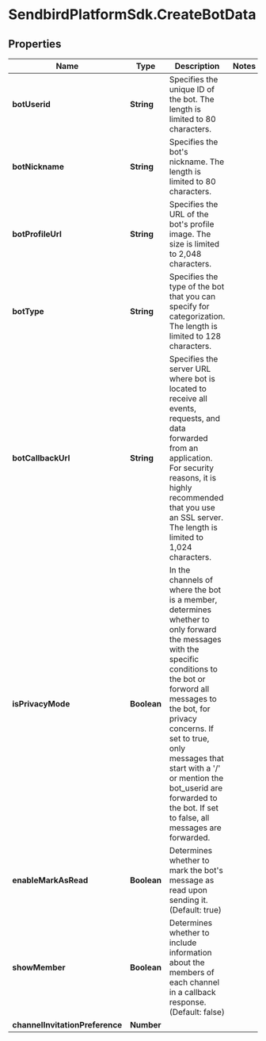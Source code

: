 # SendbirdPlatformSdk.CreateBotData

## Properties

Name | Type | Description | Notes
------------ | ------------- | ------------- | -------------
**botUserid** | **String** | Specifies the unique ID of the bot. The length is limited to 80 characters. | 
**botNickname** | **String** | Specifies the bot&#39;s nickname. The length is limited to 80 characters. | 
**botProfileUrl** | **String** | Specifies the URL of the bot&#39;s profile image. The size is limited to 2,048 characters. | 
**botType** | **String** | Specifies the type of the bot that you can specify for categorization. The length is limited to 128 characters. | 
**botCallbackUrl** | **String** | Specifies the server URL where bot is located to receive all events, requests, and data forwarded from an application. For security reasons, it is highly recommended that you use an SSL server. The length is limited to 1,024 characters. | 
**isPrivacyMode** | **Boolean** | In the channels of where the bot is a member, determines whether to only forward the messages with the specific conditions to the bot or forword all messages to the bot, for privacy concerns. If set to true, only messages that start with a &#39;/&#39; or mention the bot_userid are forwarded to the bot. If set to false, all messages are forwarded. | 
**enableMarkAsRead** | **Boolean** | Determines whether to mark the bot&#39;s message as read upon sending it. (Default: true) | 
**showMember** | **Boolean** | Determines whether to include information about the members of each channel in a callback response. (Default: false) | 
**channelInvitationPreference** | **Number** |  | 


